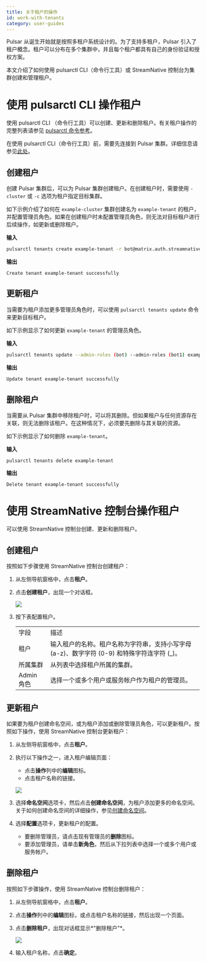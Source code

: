 ```yaml
---
title: 关于租户的操作
id: work-with-tenants
category: user-guides
---
```


Pulsar 从诞生开始就是按照多租户系统设计的。为了支持多租户，Pulsar 引入了租户概念。租户可以分布在多个集群中，并且每个租户都具有自己的身份验证和授权方案。

本文介绍了如何使用 pulsarctl CLI（命令行工具）或 StreamNative 控制台为集群创建和管理租户。

# 使用 pulsarctl CLI 操作租户

使用 pulsarctl CLI （命令行工具）可以创建、更新和删除租户。有关租户操作的完整列表请参见 [pulsarctl 命令参考](https://docs.streamnative.io/pulsarctl/v2.7.0.7/#-em-update-em--32)。

在使用 pulsarctl CLI（命令行工具）前，需要先连接到 Pulsar 集群。详细信息请参见[此处](/user-guides/connect/connect-pulsar-cluster/cli-tools/connect-pulsarctl.md)。

## 创建租户

创建 Pulsar 集群后，可以为 Pulsar 集群创建租户。在创建租户时，需要使用 `-cluster` 或 `-c` 选项为租户指定目标集群。

如下示例介绍了如何在 `example-cluster` 集群创建名为 `example-tenant` 的租户，并配置管理员角色。如果在创建租户时未配置管理员角色，则无法对目标租户进行后续操作，如更新或删除租户。

**输入**

```bash
pulsarctl tenants create example-tenant -r bot@matrix.auth.streamnative -c example-cluster
```

**输出**

```shell
Create tenant example-tenant successfully
```

## 更新租户

当需要为租户添加更多管理员角色时，可以使用 `pulsarctl tenants update` 命令来更新目标租户。

如下示例显示了如何更新 `example-tenant` 的管理员角色。

**输入**

```bash
pulsarctl tenants update --admin-roles (bot) --admin-roles (bot1) example-tenant -c example-cluster
```

**输出**

```bash
Update tenant example-tenant successfully
```

## 删除租户

当需要从 Pulsar 集群中移除租户时，可以将其删除。但如果租户与任何资源存在关联，则无法删除该租户。在这种情况下，必须要先删除与其关联的资源。

如下示例显示了如何删除 `example-tenant`。

**输入**

```
pulsarctl tenants delete example-tenant
```

**输出**

```
Delete tenant example-tenant successfully
```

# 使用 StreamNative 控制台操作租户

可以使用 StreamNative 控制台创建、更新和删除租户。

## 创建租户

按照如下步骤使用 StreamNative 控制台创建租户：

1. 从左侧导航窗格中，点击**租户**。

2. 点击**创建租户**，出现一个对话框。

    ![](../../../image/create-tenant.png)

3. 按下表配置租户。

    <table>
    <tr>
    <td>
    字段
    </td>
    <td>描述
    </td>
    </tr>
    <tr>
    <td>租户
    </td>
    <td>
    输入租户的名称。租户名称为字符串，支持小写字母 (a-z)、数字字符 (0-9) 和特殊字符连字符 (_)。
    </td>
    </tr>
    <tr>
    <td>所属集群
    </td>
    <td>
    从列表中选择租户所属的集群。
    </td>
    </tr>
    <tr>
    <td>Admin 角色
    </td>
    <td>
    选择一个或多个用户或服务帐户作为租户的管理员。
    </td>
    </tr>
    </table>

## 更新租户

如果要为租户创建命名空间，或为租户添加或删除管理员角色，可以更新租户。按照如下操作，使用 StreamNative 控制台更新租户：

1. 从左侧导航窗格中，点击**租户**。

2. 执行以下操作之一，进入租户编辑页面：

   - 点击**操作**列中的**编辑**图标。
   - 点击租户名称的链接。

   ![](../../../image/edit-tenant.png)

3. 选择**命名空间**选项卡，然后点击**创建命名空间**，为租户添加更多的命名空间。关于如何创建命名空间的详细操作，参见[创建命名空间](/user-guides/admin/work-with-namespaces.md#创建命名空间)。

4. 选择**配置**选项卡，更新租户的配置。

   * 要删除管理员，请点击现有管理员的**删除**图标。
   * 要添加管理员，请单击**新角色**，然后从下拉列表中选择一个或多个用户或服务帐户。

## 删除租户

按照如下步骤操作，使用 StreamNative 控制台删除租户：

1. 从左侧导航窗格中，点击**租户**。

2. 点击**操作**列中的**编辑**图标，或点击租户名称的链接，然后出现一个页面。

3. 点击**删除租户**，出现对话框显示*"删除租户"*。

   ![](../../../image/delete-tenant.png)

4. 输入租户名称，点击**确定**。